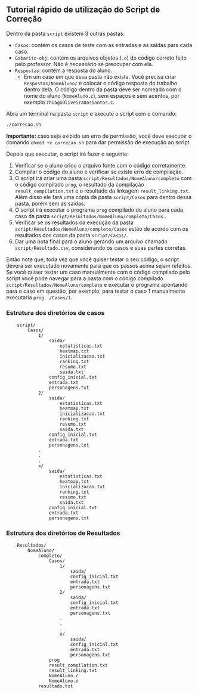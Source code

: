 ## Tutorial rápido de utilização do Script de Correção ##

Dentro da pasta `script` existem 3 outras pastas: 
  - `Casos`: contém os casos de teste com as entradas e as saídas para cada caso.
  - `Gabarito-obj`: contém os arquivos objetos (`.o`) do código correto feito pelo professor. Não é necessário se preocupar com ela.
  - `Respostas`: contém a resposta do aluno.
    - Em um caso em que essa pasta não exista. Você precisa criar `Respostas/NomeAluno/` e colocar o código resposta do trabalho dentro dela. O código dentro da pasta deve ser nomeado com o nome do aluno (`NomeAluno.c`), sem espaços e sem acentos, por exemplo `ThiagoOliveiraDosSantos.c`.

Abra um terminal na pasta `script` e execute o script com o comando:

```bash
./correcao.sh
```

**Importante:** caso seja exibido um erro de permissão, você deve executar o comando `chmod +x correcao.sh` para dar permissão de execução ao script.

Depois que executar, o script irá fazer o seguinte:

 1. Verificar se o aluno criou o arquivo fonte com o código corretamente.
 2. Compilar o código do aluno e verificar se existe erro de compilação.
 3. O script irá criar uma pasta `script/Resultados/NomeAluno/completo` com o código compilado `prog`, o resultado da compilação `result_compilation.txt` e o resultado da linkagem `result_linking.txt`. Além disso ele fará uma cópia da pasta `script/Casos` para dentro dessa pasta, porém sem as saídas.
 4. O script irá executar o programa `prog` compilado do aluno para cada caso da pasta `script/Resultados/NomeAluno/completo/Casos`.
 5. Verificar se os resultados da execução da pasta `script/Resultados/NomeAluno/completo/Casos` estão de acordo com os resultados dos casos da pasta `script/Casos/`.
 6. Dar uma nota final para o aluno gerando um arquivo chamado `script/Resultado.csv`, considerando os casos e suas partes corretas.

Então note que, toda vez que você quiser testar o seu código, o script deverá ser executado novamente para que os passos acima sejam refeitos. Se você quiser testar um caso manualmente com o código compilado pelo script você pode navegar para a pasta com o código compilado `script/Resultados/NomeAluno/completo` e executar o programa apontando para o caso em questão, por exemplo, para testar o caso 1 manualmente executaria `prog ./Casos/1`.

 ### Estrutura dos diretórios de casos
```
    script/
        Casos/
            1/
                saida/
                    estatisticas.txt
                    heatmap.txt
                    inicializacao.txt
                    ranking.txt
                    resumo.txt
                    saida.txt
                config_inicial.txt
                entrada.txt
                personagens.txt
            2/
                saida/
                    estatisticas.txt
                    heatmap.txt
                    inicializacao.txt
                    ranking.txt
                    resumo.txt
                    saida.txt
                config_inicial.txt
                entrada.txt
                personagens.txt
            .
            .
            .
            x/
                saida/
                    estatisticas.txt
                    heatmap.txt
                    inicializacao.txt
                    ranking.txt
                    resumo.txt
                    saida.txt
                config_inicial.txt
                entrada.txt
                personagens.txt
```

 ### Estrutura dos diretórios de Resultados
```
    Resultados/
        NomeAluno/
            completo/
                Casos/
                    1/
                        saida/
                        config_inicial.txt
                        entrada.txt
                        personagens.txt
                    2/
                        saida/
                        config_inicial.txt
                        entrada.txt
                        personagens.txt
                    .
                    .
                    .
                    x/
                        saida/
                        config_inicial.txt
                        entrada.txt
                        personagens.txt
                prog
                result_compilation.txt
                result_linking.txt
                NomeAluno.c
                NomeAluno.o
            resultado.txt
```

